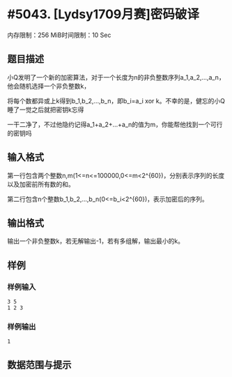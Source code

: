 # #5043. [Lydsy1709月赛]密码破译

内存限制：256 MiB时间限制：10 Sec

## 题目描述

 小Q发明了一个新的加密算法，对于一个长度为n的非负整数序列a_1,a_2,...,a_n，他会随机选择一个非负整数k，

将每个数都异或上k得到b_1,b_2,...,b_n，即b_i=a_i xor k。不幸的是，健忘的小Q睡了一觉之后就把密钥k忘得

一干二净了，不过他隐约记得a_1+a_2+...+a_n的值为m，你能帮他找到一个可行的密钥吗

## 输入格式

第一行包含两个整数n,m(1<=n<=100000,0<=m<2^{60})，分别表示序列的长度以及加密前所有数的和。

第二行包含n个整数b_1,b_2,...,b_n(0<=b_i<2^{60})，表示加密后的序列。

## 输出格式

 输出一个非负整数k，若无解输出-1，若有多组解，输出最小的k。

## 样例

### 样例输入

    
    3 5
    1 2 3
    

### 样例输出

    
    1
    

## 数据范围与提示
